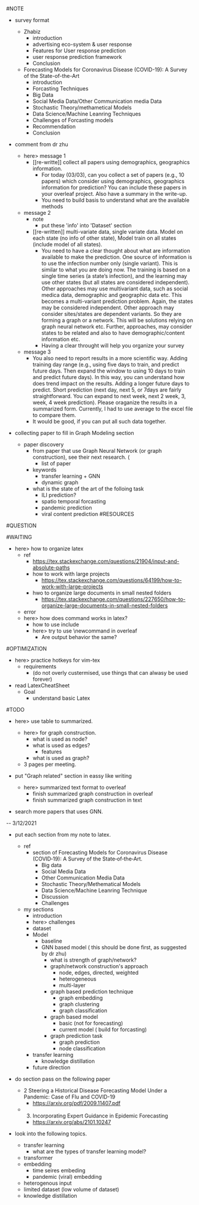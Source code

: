 
#NOTE
* survey format
    * Zhabiz
        * introduction
        * advertising eco-system & user response
        * Features for User response prediction 
        * user response prediction framework 
        * Conclusion
    * Forecasting Models for Coronavirus Disease (COVID-19): A Survey of the State-of-the-Art
        * introduction 
        * Forcasting Techniques
        * Big Data 
        * Social Media Data/Other Communication media Data
        * Stochastic Theory/methametical Models
        * Data Science/Machine Leanring Techniques
        * Challenges of Forcasting models
        * Recommendation
        * Conclusion

* comment from dr zhu
    * here> message 1 
        * [[re-writte]] collect all papers using demographics, geographics information.
            * For today (03/03), can you collect a set of papers (e.g., 10 papers) which consider using demographics, geographics information for prediction? You can include these papers in your overleaf project.
                Also have a summary in the write-up. 
            * You need to build basis to understand what are the available methods
    * message 2 
        * note 
            * put these 'info' into 'Dataset' section
        * [[re-written]] multi-variate data, single variate data. Model on each state (no info of other state), Model train on all states (include model of all states).
            * You need to have a clear thought about what are information available to make the prediction.
             One source of information is to use the infection number only (single variant). This is similar to what you are doing now. The training is based on a single time series (a state’s infection), and the learning may use other states (but all states are considered independent).
             Other approaches may use multivariant data, such as social medica data, demographic and geographic data etc. This becomes a multi-variant prediction problem. Again, the states may be considered independent.
             Other approach may consider sites/states are dependent variants. So they are forming a graph or a network. This will be solutions relying on graph neural network etc.
             Further, approaches, may consider states to be related and also to have demographic/content information etc.
            * Having a clear throught will help you organize your survey
    * message 3
        * You also need to report results in a more scientific way.
        Adding training day range (e.g., using five days to train, and predict future days. Then expand the window to using 10 days to train and predict future days). In this way, you can understand how does trend impact on the results.
        Adding a longer future days to predict. Short prediction (next day, next 5, or 7days are fairly straightforward. You can expand to next week, next 2 week, 3, week, 4 week prediction).
        Please oraganize the results in a summarized form. Currently, I had to use average to the excel file to compare them.
        * It would be good, if you can put all such data together.


* collecting paper to fill in Graph Modeling section 
    * paper discovery 
        * from paper that use Graph Neural Network (or graph construction), see their next research. (
            * list of paper 
        * keywords
            * transfer learning + GNN 
            * dynamic graph 
        * what is the state of the art of the folloing task
            * ILI prediction?
            * spatio temporal forcasting
            * pandemic prediction
            * viral content prediction
#RESOURCES

#QUESTION

#WAITING

* here> how to organize latex
    * ref
        * https://tex.stackexchange.com/questions/21904/input-and-absolute-paths
        * how to work with large projects
            * https://tex.stackexchange.com/questions/64199/how-to-work-with-large-projects
        * hwo to organize large documents in small nested folders
            * https://tex.stackexchange.com/questions/227650/how-to-organize-large-documents-in-small-nested-folders
    * error
    * here> how does command works in latex?
        * how to use include
        * here> try to use \newcommand in overleaf 
            * Are output behavior the same?

#OPTIMIZATION

* here> practice hotkeys for vim-tex 
    * requirements
        * (do not overly custermised, use things that can alwasy be used forever)
* read LatexCheatSheet
    * Goal
        * understand basic Latex 

#TODO

* here> use table to summarized.
    * here> for graph construction.
        * what is used as node?
        * what is used as edges?
            * features
        * what is used as graph?
    * 3 pages per meeting.

* put "Graph related" section in eassy like writing 
    * here> summarized text format to overleaf
        * finish summarized graph construction in overleaf
        * finish summarized graph construction in text

* search more papers that uses GNN.

-- 3/12/2021

* put each section from my note to latex.
    * ref
        * section of Forecasting Models for Coronavirus Disease (COVID‑19): A Survey of the State‑of‑the‑Art.
            * Big data 
            * Social Media Data
            * Other Communication Media Data
            * Stochastic Theory/Methematical Models
            * Data Science/Machine Leanring Technique
            * Discussion
            * Challenges
    * my sections
        * introduction
        * here> challenges
        * dataset
        * Model
            * baseline
            * GNN based model ( this should be done first, as suggested by dr zhu)
                * what is strength of graph/network?
                * graph/network construction's approach 
                    * node, edges, directed, weighted
                    * heterogeneous
                    * multi-layer
                * graph based prediction technique 
                    * graph embedding
                    * graph clustering
                    * graph classification
                * graph based model  
                    * basic (not for forecasting)
                    * current model ( build for forcasting)
                * graph prediction task
                    * graph prediction
                    * node classification
        * transfer learning
            * knowledge distillation
        * future direction

* do section pass on the following paper
    * 2 Steering a Historical Disease Forecasting Model Under a Pandemic: Case of Flu and COVID-19
        * https://arxiv.org/pdf/2009.11407.pdf
    * 3. Incorporating Expert Guidance in Epidemic Forecasting
        * https://arxiv.org/abs/2101.10247

* look into the following topics. 
    * transfer learning
        * what are the types of transfer learning model?
    * transformer
    * embedding 
        * time seires embeding 
        * pandemic (viral) embedding
    * heterogenous input
    * limited dataset (low volume of dataset)
    * knowledge distillation

